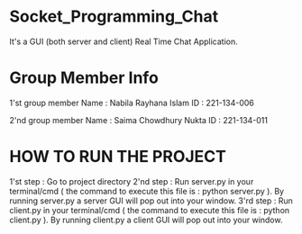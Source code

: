 # Socket_Programming_Chat
It's a GUI (both server and client) Real Time Chat Application.
# Group Member Info
1'st group member Name : Nabila Rayhana Islam
ID : 221-134-006

2'nd group member Name : Saima Chowdhury Nukta
ID : 221-134-011
# HOW TO RUN THE PROJECT
1'st step : Go to project directory
2'nd step : Run server.py in your terminal/cmd ( the command to execute this file is : python server.py ).
	    By running server.py a server GUI will pop out into your window.
3'rd step : Run client.py in your terminal/cmd ( the command to execute this file is : python client.py ).
	    By running client.py a client GUI will pop out into your window.

